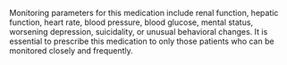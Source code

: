 Monitoring parameters for this medication include renal function, hepatic function, heart rate, blood pressure, blood glucose, mental status, worsening depression, suicidality, or unusual behavioral changes. It is essential to prescribe this medication to only those patients who can be monitored closely and frequently.